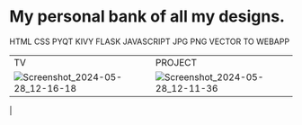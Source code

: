# My personal bank of all my designs.
HTML CSS PYQT KIVY FLASK JAVASCRIPT JPG PNG VECTOR TO WEBAPP

|             |             |
| ----------- | ----------- |
| TV          | PROJECT     |
| ![Screenshot_2024-05-28_12-16-18](https://github.com/duguayworld/images/assets/153779837/cb761302-ff56-4ff0-bdb1-a27f5fcc1ef8)   | ![Screenshot_2024-05-28_12-11-36](https://github.com/duguayworld/images/assets/153779837/b4f8c708-6ed0-4543-824c-5f9e3e04d030)
 |
